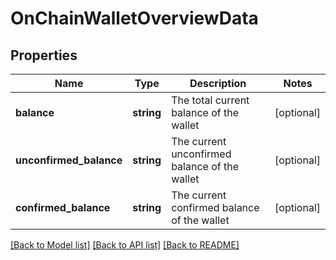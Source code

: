 # OnChainWalletOverviewData

## Properties
Name | Type | Description | Notes
------------ | ------------- | ------------- | -------------
**balance** | **string** | The total current balance of the wallet | [optional] 
**unconfirmed_balance** | **string** | The current unconfirmed balance of the wallet | [optional] 
**confirmed_balance** | **string** | The current confirmed balance of the wallet | [optional] 

[[Back to Model list]](../../README.md#documentation-for-models) [[Back to API list]](../../README.md#documentation-for-api-endpoints) [[Back to README]](../../README.md)

